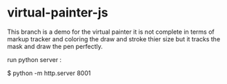 # virtual-painter-js
This branch is a demo for the virtual painter it is not complete in terms of markup tracker and coloring the draw and stroke thier size but it tracks the mask and draw the pen perfectly.

run python server : 

$ python -m http.server 8001
